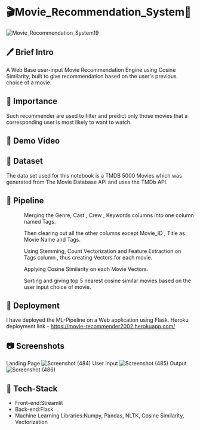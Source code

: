 # 🎬Movie_Recommendation_System🍿
![Movie_Recommendation_System19](https://user-images.githubusercontent.com/84613393/198863557-3aed9695-a34c-4cf9-b574-3a80a8b04ee2.png)

## 🖊 Brief Intro 
A Web Base user-input Movie Recommendation Engine using Cosine Similarity, built to give recommendation based on the user's previous choice of a movie.

## 📌 Importance 
Such recommender are used to filter and predict only those movies that a corresponding user is most likely to want to watch.

## 🎥 Demo Video 


## 📄 Dataset
The data set used for this notebook is a TMDB 5000 Movies which was generated from The Movie Database API and uses the TMDb API.

## 🔁 Pipeline 
<ol>
  <ul> Merging the Genre, Cast , Crew , Keywords columns into one column named Tags.</ul>
  <ul> Then clearing out all the other columns except Movie_ID , Title as Movie Name and Tags. </ul>
  <ul> Using Stemming, Count Vectorization and Feature Extraction on Tags column , thus creating Vectors for each movie. </ul>
  <ul> Applying Cosine Similarity on each Movie Vectors. </ul>
  <ul> Sorting and giving top 5 nearest cosine similar movies based on the user input choice of movie. </ul>  
</ol>

## 🎯 Deployment
I have deployed the ML-Pipeline on a Web application using Flask.
Heroku deployment link - https://movie-recommender2002.herokuapp.com/

## 📷 Screenshots
Landing Page 
![Screenshot (484)](https://user-images.githubusercontent.com/84613393/198864582-9814d904-934b-4af0-b29b-c068b071d43d.png)
User Input
![Screenshot (485)](https://user-images.githubusercontent.com/84613393/198864610-9cd40c2d-14ba-4861-a5d1-93eca3697e99.png)
Output
![Screenshot (486)](https://user-images.githubusercontent.com/84613393/198864648-4883732f-4091-43e6-8ced-334c3f37caa5.png)

 ## 🔨 Tech-Stack
 <ul>
  <li> Front-end:Streamlit </li>
  <li> Back-end:Flask </li>
  <li> Machine Learning Libraries:Numpy, Pandas, NLTK, Cosine Similarity, Vectorization</li>
 </ul>
